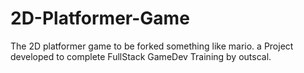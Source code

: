 # 2D-Platformer-Game
The 2D platformer game to be forked something like mario.
a Project developed to complete FullStack GameDev Training by outscal. 
